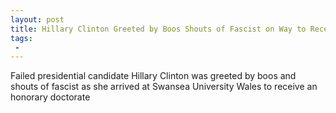 ```yaml
---
layout: post
title: Hillary Clinton Greeted by Boos Shouts of Fascist on Way to Receive Honorary Doctorate
tags:
 -
---
```

Failed presidential candidate Hillary Clinton was greeted by boos and shouts of fascist as she arrived at Swansea University Wales to receive an honorary doctorate
